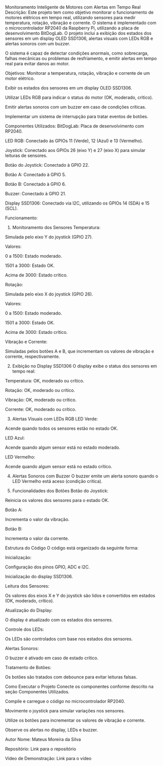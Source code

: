 Monitoramento Inteligente de Motores com Alertas em Tempo Real
Descrição:
Este projeto tem como objetivo monitorar o funcionamento de motores elétricos em tempo real, utilizando sensores para medir temperatura, rotação, vibração e corrente. O sistema é implementado com o microcontrolador RP2040 da Raspberry Pi, utilizando a placa de desenvolvimento BitDogLab. O projeto inclui a exibição dos estados dos sensores em um display OLED SSD1306, alertas visuais com LEDs RGB e alertas sonoros com um buzzer.

O sistema é capaz de detectar condições anormais, como sobrecarga, falhas mecânicas ou problemas de resfriamento, e emitir alertas em tempo real para evitar danos ao motor.

Objetivos:
Monitorar a temperatura, rotação, vibração e corrente de um motor elétrico.

Exibir os estados dos sensores em um display OLED SSD1306.

Utilizar LEDs RGB para indicar o status do motor (OK, moderado, crítico).

Emitir alertas sonoros com um buzzer em caso de condições críticas.

Implementar um sistema de interrupção para tratar eventos de botões.

Componentes Utilizados:
BitDogLab: Placa de desenvolvimento com RP2040.

LED RGB: Conectado às GPIOs 11 (Verde), 12 (Azul) e 13 (Vermelho).

Joystick: Conectado aos GPIOs 26 (eixo Y) e 27 (eixo X) para simular leituras de sensores.

Botão do Joystick: Conectado à GPIO 22.

Botão A: Conectado à GPIO 5.

Botão B: Conectado à GPIO 6.

Buzzer: Conectado à GPIO 21.

Display SSD1306: Conectado via I2C, utilizando os GPIOs 14 (SDA) e 15 (SCL).

Funcionamento:
1. Monitoramento dos Sensores
Temperatura:

Simulada pelo eixo Y do joystick (GPIO 27).

Valores:

0 a 1500: Estado moderado.

1501 a 3000: Estado OK.

Acima de 3000: Estado crítico.

Rotação:

Simulada pelo eixo X do joystick (GPIO 26).

Valores:

0 a 1500: Estado moderado.

1501 a 3000: Estado OK.

Acima de 3000: Estado crítico.

Vibração e Corrente:

Simuladas pelos botões A e B, que incrementam os valores de vibração e corrente, respectivamente.

2. Exibição no Display SSD1306
O display exibe o status dos sensores em tempo real:

Temperatura: OK, moderado ou crítico.

Rotação: OK, moderado ou crítico.

Vibração: OK, moderado ou crítico.

Corrente: OK, moderado ou crítico.

3. Alertas Visuais com LEDs RGB
LED Verde:

Acende quando todos os sensores estão no estado OK.

LED Azul:

Acende quando algum sensor está no estado moderado.

LED Vermelho:

Acende quando algum sensor está no estado crítico.

4. Alertas Sonoros com Buzzer
O buzzer emite um alerta sonoro quando o LED Vermelho está aceso (condição crítica).

5. Funcionalidades dos Botões
Botão do Joystick:

Reinicia os valores dos sensores para o estado OK.

Botão A:

Incrementa o valor da vibração.

Botão B:

Incrementa o valor da corrente.

Estrutura do Código
O código está organizado da seguinte forma:

Inicialização:

Configuração dos pinos GPIO, ADC e I2C.

Inicialização do display SSD1306.

Leitura dos Sensores:

Os valores dos eixos X e Y do joystick são lidos e convertidos em estados (OK, moderado, crítico).

Atualização do Display:

O display é atualizado com os estados dos sensores.

Controle dos LEDs:

Os LEDs são controlados com base nos estados dos sensores.

Alertas Sonoros:

O buzzer é ativado em caso de estado crítico.

Tratamento de Botões:

Os botões são tratados com debounce para evitar leituras falsas.

Como Executar o Projeto
Conecte os componentes conforme descrito na seção Componentes Utilizados.

Compile e carregue o código no microcontrolador RP2040.

Movimente o joystick para simular variações nos sensores.

Utilize os botões para incrementar os valores de vibração e corrente.

Observe os alertas no display, LEDs e buzzer.

Autor
Nome: Mateus Moreira da Silva

Repositório: Link para o repositório

Vídeo de Demonstração: Link para o vídeo
